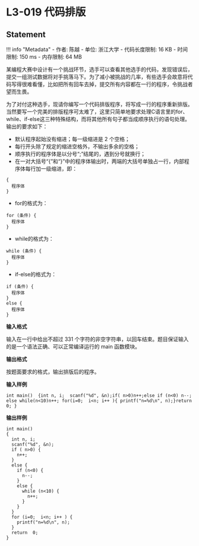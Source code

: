 
# L3-019 代码排版

## Statement

!!! info "Metadata"
    - 作者: 陈越
    - 单位: 浙江大学
    - 代码长度限制: 16 KB
    - 时间限制: 150 ms
    - 内存限制: 64 MB

某编程大赛中设计有一个挑战环节，选手可以查看其他选手的代码，发现错误后，提交一组测试数据将对手挑落马下。为了减小被挑战的几率，有些选手会故意将代码写得很难看懂，比如把所有回车去掉，提交所有内容都在一行的程序，令挑战者望而生畏。

为了对付这种选手，现请你编写一个代码排版程序，将写成一行的程序重新排版。当然要写一个完美的排版程序可太难了，这里只简单地要求处理C语言里的for、while、if-else这三种特殊结构，而将其他所有句子都当成顺序执行的语句处理。输出的要求如下：

- 默认程序起始没有缩进；每一级缩进是 2 个空格；
- 每行开头除了规定的缩进空格外，不输出多余的空格；
- 顺序执行的程序体是以分号“;”结尾的，遇到分号就换行；
- 在一对大括号“{”和“}”中的程序体输出时，两端的大括号单独占一行，内部程序体每行加一级缩进，即：

```
{
  程序体
}
```

- for的格式为：

```
for (条件) {
  程序体
}
```

- while的格式为：

```
while (条件) {
  程序体
}
```

- if-else的格式为：

```
if (条件) {
  程序体
}
else {
  程序体
}
```

**输入格式**

输入在一行中给出不超过 331 个字符的非空字符串，以回车结束。题目保证输入的是一个语法正确、可以正常编译运行的 main 函数模块。

**输出格式**

按题面要求的格式，输出排版后的程序。

**输入样例**
```plaintext
int main()  {int n, i;  scanf("%d", &n);if( n>0)n++;else if (n<0) n--; else while(n<10)n++; for(i=0;  i<n; i++ ){ printf("n=%d\n", n);}return  0; }
```

**输出样例**
```plaintext
int main()
{
  int n, i;
  scanf("%d", &n);
  if ( n>0) {
    n++;
  }
  else {
    if (n<0) {
      n--;
    }
    else {
      while (n<10) {
        n++;
      }
    }
  }
  for (i=0;  i<n; i++ ) {
    printf("n=%d\n", n);
  }
  return  0;
}
```

